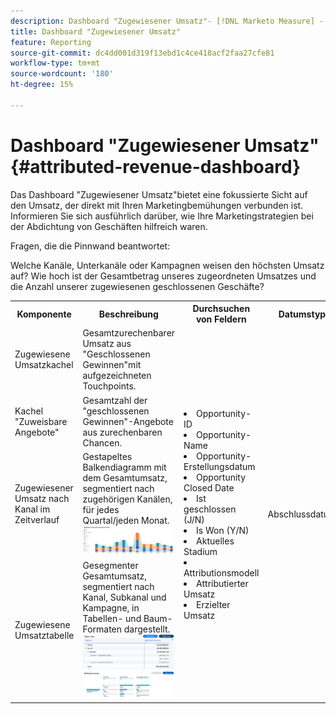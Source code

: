 ```yaml
---
description: Dashboard "Zugewiesener Umsatz"- [!DNL Marketo Measure] - Produkt
title: Dashboard "Zugewiesener Umsatz"
feature: Reporting
source-git-commit: dc4dd001d319f13ebd1c4ce418acf2faa27cfe81
workflow-type: tm+mt
source-wordcount: '180'
ht-degree: 15%

---
```


# Dashboard &quot;Zugewiesener Umsatz&quot; {#attributed-revenue-dashboard}

Das Dashboard &quot;Zugewiesener Umsatz&quot;bietet eine fokussierte Sicht auf den Umsatz, der direkt mit Ihren Marketingbemühungen verbunden ist. Informieren Sie sich ausführlich darüber, wie Ihre Marketingstrategien bei der Abdichtung von Geschäften hilfreich waren.

Fragen, die die Pinnwand beantwortet:

Welche Kanäle, Unterkanäle oder Kampagnen weisen den höchsten Umsatz auf?
Wie hoch ist der Gesamtbetrag unseres zugeordneten Umsatzes und die Anzahl unserer zugewiesenen geschlossenen Geschäfte?

<table style="table-layout:auto"> 
<tbody>
  <tr> 
   <th>Komponente</th> 
   <th>Beschreibung</th>
   <th>Durchsuchen von Feldern</th>
   <th>Datumstyp</th>
   <th>Filter</th>
  </tr>
  <tr>
    <td>Zugewiesene Umsatzkachel</td>
    <td>Gesamtzurechenbarer Umsatz aus "Geschlossenen Gewinnen"mit aufgezeichneten Touchpoints.</td>
    <td rowspan="6"><li>Opportunity-ID</li>
<li>Opportunity-Name</li>
<li>Opportunity-Erstellungsdatum</li>
<li>Opportunity Closed Date</li>
<li>Ist geschlossen (J/N)</li>
<li>Is Won (Y/N)</li>
<li>Aktuelles Stadium</li>
<li>Attributionsmodell</li>
<li>Attributierter Umsatz</li>
<li>Erzielter Umsatz</li></td>
    <td rowspan="6">Abschlussdatum</td>
    <td rowspan="6"><li>Datum</li>
<li>Attributionsmodell</li>
<li>Kanal</li>
<li>Unterkanal</li>
<li>Kampagne</li>
<li>Segmente</li></td>
  </tr>
  <tr>
    <td>Kachel "Zuweisbare Angebote"</td>
    <td>Gesamtzahl der "geschlossenen Gewinnen"-Angebote aus zurechenbaren Chancen.</td>
  </tr>
  <tr>
    <td>Zugewiesener Umsatz nach Kanal im Zeitverlauf</td>
    <td>Gestapeltes Balkendiagramm mit dem Gesamtumsatz, segmentiert nach zugehörigen Kanälen, für jedes Quartal/jeden Monat.
    <br/><img src="assets/attributed-revenue-dashboard-1.png" width="600"></td>
  </tr>
  <tr>
    <td>Zugewiesene Umsatztabelle</td>
    <td>Gesegmenter Gesamtumsatz, segmentiert nach Kanal, Subkanal und Kampagne, in Tabellen- und Baum-Formaten dargestellt.
    <br/><img src="assets/attributed-revenue-dashboard-2.png" width="600">
    <br/><img src="assets/attributed-revenue-dashboard-3.png" width="600"></td>
  </tr>
  </tr>
</tbody>
</table>
